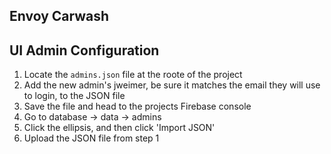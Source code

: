 ## Envoy Carwash

## UI Admin Configuration

1.  Locate the `admins.json` file at the roote of the project
2.  Add the new admin's jweimer, be sure it matches the email they will use to login, to the JSON file
3.  Save the file and head to the projects Firebase console
4.  Go to database -> data -> admins
5.  Click the ellipsis, and then click 'Import JSON'
6.  Upload the JSON file from step 1

